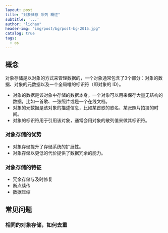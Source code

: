 ```yaml
---
layout: post
title: "对象储存 系列 概述"
subtitle: '...'
author: "lichao"
header-img: "img/post/bg/post-bg-2015.jpg"
catalog: true
tags:
  - os
---
```



## 概念

对象存储是以对象的方式来管理数据的，一个对象通常包含了3个部分：对象的数据、对象的元数据以及一个全局唯的标识符（即对象的 ID）。

- 对象的数据是该对象中存储的数据本身。一个对象可以用来保存大量无结构的数据，比如一首歌、一张照片或是一个在线文档。
- 对象的元数据是该对象的描述信息，比如某首歌的歌名、某张照片拍摄的时间。
- 对象的标识符用于引用该对象，通常会用对象的散列值来做其标识符。

### 对象存储的优势

- 对象存储提升了存储系统的扩展性。
- 对象存储以更低的代价提供了数据冗余的能力。

### 对象存储的特征

- 冗余存储与及时修复
- 断点续传
- 数据压缩

## 常见问题

### 相同的对象存储，如何去重

